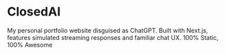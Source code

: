 # ClosedAI
My personal portfolio website disguised as ChatGPT. Built with Next.js, features simulated streaming responses and familiar chat UX. 100% Static, 100% Awesome
